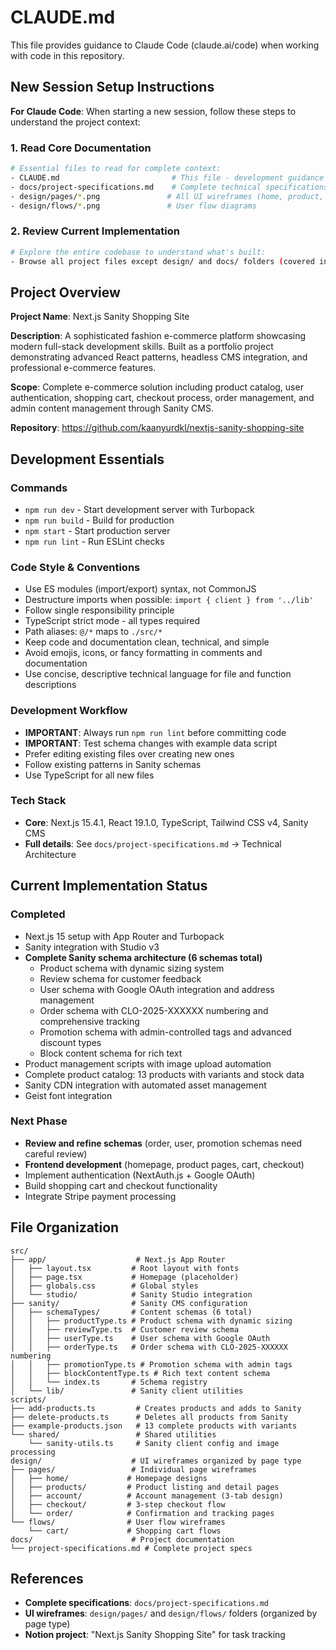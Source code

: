 # CLAUDE.md

This file provides guidance to Claude Code (claude.ai/code) when working with code in this repository.

## New Session Setup Instructions

**For Claude Code**: When starting a new session, follow these steps to understand the project context:

### 1. Read Core Documentation

```bash
# Essential files to read for complete context:
- CLAUDE.md                         # This file - development guidance
- docs/project-specifications.md    # Complete technical specifications
- design/pages/*.png               # All UI wireframes (home, product, cart, checkout, etc.)
- design/flows/*.png               # User flow diagrams
```

### 2. Review Current Implementation

```bash
# Explore the entire codebase to understand what's built:
- Browse all project files except design/ and docs/ folders (covered in step 1)
```

## Project Overview

**Project Name**: Next.js Sanity Shopping Site

**Description**: A sophisticated fashion e-commerce platform showcasing modern full-stack development skills. Built as a portfolio project demonstrating advanced React patterns, headless CMS integration, and professional e-commerce features.

**Scope**: Complete e-commerce solution including product catalog, user authentication, shopping cart, checkout process, order management, and admin content management through Sanity CMS.

**Repository**: https://github.com/kaanyurdkl/nextjs-sanity-shopping-site

## Development Essentials

### Commands

- `npm run dev` - Start development server with Turbopack
- `npm run build` - Build for production
- `npm start` - Start production server
- `npm run lint` - Run ESLint checks

### Code Style & Conventions

- Use ES modules (import/export) syntax, not CommonJS
- Destructure imports when possible: `import { client } from '../lib'`
- Follow single responsibility principle
- TypeScript strict mode - all types required
- Path aliases: `@/*` maps to `./src/*`
- Keep code and documentation clean, technical, and simple
- Avoid emojis, icons, or fancy formatting in comments and documentation
- Use concise, descriptive technical language for file and function descriptions

### Development Workflow

- **IMPORTANT**: Always run `npm run lint` before committing code
- **IMPORTANT**: Test schema changes with example data script
- Prefer editing existing files over creating new ones
- Follow existing patterns in Sanity schemas
- Use TypeScript for all new files

### Tech Stack

- **Core**: Next.js 15.4.1, React 19.1.0, TypeScript, Tailwind CSS v4, Sanity CMS
- **Full details**: See `docs/project-specifications.md` → Technical Architecture

## Current Implementation Status

### Completed

- Next.js 15 setup with App Router and Turbopack
- Sanity integration with Studio v3
- **Complete Sanity schema architecture (6 schemas total)**
  - Product schema with dynamic sizing system
  - Review schema for customer feedback
  - User schema with Google OAuth integration and address management
  - Order schema with CLO-2025-XXXXXX numbering and comprehensive tracking
  - Promotion schema with admin-controlled tags and advanced discount types
  - Block content schema for rich text
- Product management scripts with image upload automation
- Complete product catalog: 13 products with variants and stock data
- Sanity CDN integration with automated asset management
- Geist font integration

### Next Phase

- **Review and refine schemas** (order, user, promotion schemas need careful review)
- **Frontend development** (homepage, product pages, cart, checkout)
- Implement authentication (NextAuth.js + Google OAuth)
- Build shopping cart and checkout functionality
- Integrate Stripe payment processing

## File Organization

```
src/
├── app/                    # Next.js App Router
│   ├── layout.tsx         # Root layout with fonts
│   ├── page.tsx           # Homepage (placeholder)
│   ├── globals.css        # Global styles
│   └── studio/            # Sanity Studio integration
├── sanity/                # Sanity CMS configuration
│   ├── schemaTypes/       # Content schemas (6 total)
│   │   ├── productType.ts # Product schema with dynamic sizing
│   │   ├── reviewType.ts  # Customer review schema
│   │   ├── userType.ts    # User schema with Google OAuth
│   │   ├── orderType.ts   # Order schema with CLO-2025-XXXXXX numbering
│   │   ├── promotionType.ts # Promotion schema with admin tags
│   │   ├── blockContentType.ts # Rich text content schema
│   │   └── index.ts       # Schema registry
│   └── lib/               # Sanity client utilities
scripts/
├── add-products.ts         # Creates products and adds to Sanity
├── delete-products.ts      # Deletes all products from Sanity
├── example-products.json   # 13 complete products with variants
└── shared/                 # Shared utilities
    └── sanity-utils.ts     # Sanity client config and image processing
design/                    # UI wireframes organized by page type
├── pages/                 # Individual page wireframes
│   ├── home/             # Homepage designs
│   ├── products/         # Product listing and detail pages
│   ├── account/          # Account management (3-tab design)
│   ├── checkout/         # 3-step checkout flow
│   └── order/            # Confirmation and tracking pages
└── flows/                # User flow wireframes
    └── cart/             # Shopping cart flows
docs/                      # Project documentation
└── project-specifications.md # Complete project specs
```

## References

- **Complete specifications**: `docs/project-specifications.md`
- **UI wireframes**: `design/pages/` and `design/flows/` folders (organized by page type)
- **Notion project**: "Next.js Sanity Shopping Site" for task tracking
